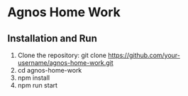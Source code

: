 # Agnos Home Work

## Installation and Run

1. Clone the repository: git clone https://github.com/your-username/agnos-home-work.git
2. cd agnos-home-work
3. npm install
4. npm run start

